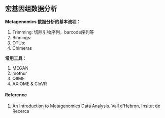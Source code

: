 ## 宏基因组数据分析

**Metagenomics 数据分析的基本流程：**

1. Trimming: 切除引物序列，barcode序列等
2. Binnings:
3. OTUs:
4. Chimeras

**常用工具：**

1. MEGAN
2. mothur
3. QIIME
4. AXIOME & CloVR

#### Reference

1. An Introduction to Metagenomics Data Analysis. Vall d'Hebron, Insitut de Recerca
